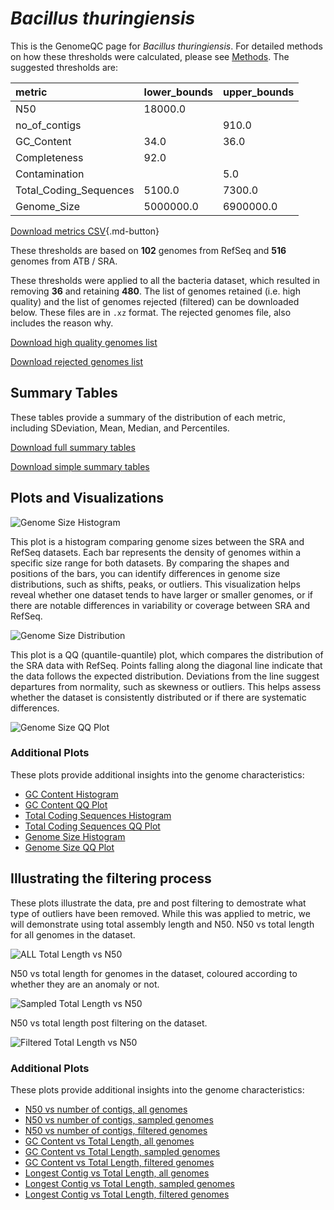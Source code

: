 # *Bacillus thuringiensis*

This is the GenomeQC page for *Bacillus thuringiensis*. For detailed methods on how these thresholds were calculated, please see [Methods](../../methods.md).
The suggested thresholds are: 

| metric                 | lower_bounds   | upper_bounds   |
|:-----------------------|:---------------|:---------------|
| N50                    | 18000.0        |                |
| no_of_contigs          |                | 910.0          |
| GC_Content             | 34.0           | 36.0           |
| Completeness           | 92.0           |                |
| Contamination          |                | 5.0            |
| Total_Coding_Sequences | 5100.0         | 7300.0         |
| Genome_Size            | 5000000.0      | 6900000.0      |

[Download metrics CSV](Bacillus_thuringiensis_metrics.csv){.md-button}


These thresholds are based on **102** genomes from RefSeq and **516** genomes from ATB / SRA.

These thresholds were applied to all the bacteria dataset, which resulted in removing **36** and retaining **480**.
The list of genomes retained (i.e. high quality) and the list of genomes rejected (filtered) can be downloaded below. These files are in `.xz` format. The rejected genomes file, also includes the reason why.

[Download high quality genomes list](Bacillus_thuringiensis_high_quality_genomes.csv.xz)


[Download rejected genomes list](Bacillus_thuringiensis_filtered_out_genomes.csv.xz)



## Summary Tables
These tables provide a summary of the distribution of each metric, including SDeviation, Mean, Median, and Percentiles.

[Download full summary tables](summary.csv)

[Download simple summary tables](selected_summary.csv)

## Plots and Visualizations

![Genome Size Histogram](Genome_Size_refseq_histogram_kde.png)

This plot is a histogram comparing genome sizes between the SRA and RefSeq datasets. Each bar represents the density of genomes within a specific size range for both datasets. By comparing the shapes and positions of the bars, you can identify differences in genome size distributions, such as shifts, peaks, or outliers. This visualization helps reveal whether one dataset tends to have larger or smaller genomes, or if there are notable differences in variability or coverage between SRA and RefSeq.

![Genome Size Distribution](Genome_Size_refseq_histogram_kde.png)

This plot is a QQ (quantile-quantile) plot, which compares the distribution of the SRA data with RefSeq. Points falling along the diagonal line indicate that the data follows the expected distribution. Deviations from the line suggest departures from normality, such as skewness or outliers. This helps assess whether the dataset is consistently distributed or if there are systematic differences.

![Genome Size QQ Plot](Genome_Size_refseq_qqplot.png)

### Additional Plots

These plots provide additional insights into the genome characteristics:

- [GC Content Histogram](GC_Content_refseq_histogram_kde.png)
- [GC Content QQ Plot](GC_Content_refseq_qqplot.png)
- [Total Coding Sequences Histogram](Total_Coding_Sequences_refseq_histogram_kde.png)
- [Total Coding Sequences QQ Plot](Total_Coding_Sequences_refseq_qqplot.png)
- [Genome Size Histogram](Genome_Size_refseq_histogram_kde.png)
- [Genome Size QQ Plot](Genome_Size_refseq_qqplot.png)
## Illustrating the filtering process
These plots illustrate the data, pre and post filtering to demostrate what type of outliers have been removed. While this was applied to metric, we will demonstrate using total assembly length and N50.
N50 vs total length for all genomes in the dataset.

![ALL Total Length vs N50](Bacillus_thuringiensis_all_total_length_N50.png)

N50 vs total length for genomes in the dataset, coloured according to whether they are an anomaly or not.

![Sampled Total Length vs N50](Bacillus_thuringiensis_sample_total_length_N50.png)

N50 vs total length post filtering on the dataset.

![Filtered Total Length vs N50](Bacillus_thuringiensis_filt_total_length_N50.png)

### Additional Plots

These plots provide additional insights into the genome characteristics:

- [N50 vs number of contigs, all genomes](Bacillus_thuringiensis_all_N50_number.png)
- [N50 vs number of contigs, sampled genomes](Bacillus_thuringiensis_sample_N50_number.png)
- [N50 vs number of contigs, filtered genomes](Bacillus_thuringiensis_filt_N50_number.png)
- [GC Content vs Total Length, all genomes](Bacillus_thuringiensis_all_total_length_GC_Content.png)
- [GC Content vs Total Length, sampled genomes](Bacillus_thuringiensis_sample_total_length_GC_Content.png)
- [GC Content vs Total Length, filtered genomes](Bacillus_thuringiensis_filt_total_length_GC_Content.png)
- [Longest Contig vs Total Length, all genomes](Bacillus_thuringiensis_all_total_length_longest.png)
- [Longest Contig vs Total Length, sampled genomes](Bacillus_thuringiensis_sample_total_length_longest.png)
- [Longest Contig vs Total Length, filtered genomes](Bacillus_thuringiensis_filt_total_length_longest.png)
